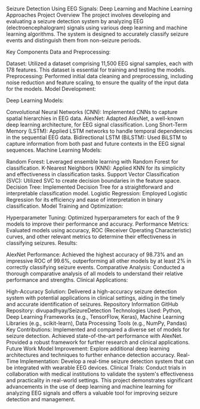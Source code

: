 Seizure Detection Using EEG Signals: Deep Learning and Machine Learning Approaches
Project Overview
The project involves developing and evaluating a seizure detection system by analyzing EEG (electroencephalogram) signals using various deep learning and machine learning algorithms. The system is designed to accurately classify seizure events and distinguish them from non-seizure periods.

Key Components
Data and Preprocessing:

Dataset: Utilized a dataset comprising 11,500 EEG signal samples, each with 178 features. This dataset is essential for training and testing the models.
Preprocessing: Performed initial data cleaning and preprocessing, including noise reduction and feature scaling, to ensure the quality of the input data for the models.
Model Development:

Deep Learning Models:

Convolutional Neural Networks (CNN): Implemented CNNs to capture spatial hierarchies in EEG data.
AlexNet: Adapted AlexNet, a well-known deep learning architecture, for EEG signal classification.
Long Short-Term Memory (LSTM): Applied LSTM networks to handle temporal dependencies in the sequential EEG data.
Bidirectional LSTM (BiLSTM): Used BiLSTM to capture information from both past and future contexts in the EEG signal sequences.
Machine Learning Models:

Random Forest: Leveraged ensemble learning with Random Forest for classification.
K-Nearest Neighbors (KNN): Applied KNN for its simplicity and effectiveness in classification tasks.
Support Vector Classification (SVC): Utilized SVC to create decision boundaries in the feature space.
Decision Tree: Implemented Decision Tree for a straightforward and interpretable classification model.
Logistic Regression: Employed Logistic Regression for its efficiency and ease of interpretation in binary classification.
Model Training and Optimization:

Hyperparameter Tuning: Optimized hyperparameters for each of the 9 models to improve their performance and accuracy.
Performance Metrics: Evaluated models using accuracy, ROC (Receiver Operating Characteristic) curves, and other relevant metrics to determine their effectiveness in classifying seizures.
Results:

AlexNet Performance: Achieved the highest accuracy of 98.73% and an impressive ROC of 99.6%, outperforming all other models by at least 2% in correctly classifying seizure events.
Comparative Analysis: Conducted a thorough comparative analysis of all models to understand their relative performance and strengths.
Clinical Applications:

High-Accuracy Solution: Delivered a high-accuracy seizure detection system with potential applications in clinical settings, aiding in the timely and accurate identification of seizures.
Repository Information
GitHub Repository: divupadhyay/SeizureDetection
Technologies Used: Python, Deep Learning Frameworks (e.g., TensorFlow, Keras), Machine Learning Libraries (e.g., scikit-learn), Data Processing Tools (e.g., NumPy, Pandas)
Key Contributions:
Implemented and compared a diverse set of models for seizure detection.
Achieved state-of-the-art performance with AlexNet.
Provided a robust framework for further research and clinical applications.
Future Work
Model Improvement: Explore additional deep learning architectures and techniques to further enhance detection accuracy.
Real-Time Implementation: Develop a real-time seizure detection system that can be integrated with wearable EEG devices.
Clinical Trials: Conduct trials in collaboration with medical institutions to validate the system's effectiveness and practicality in real-world settings.
This project demonstrates significant advancements in the use of deep learning and machine learning for analyzing EEG signals and offers a valuable tool for improving seizure detection and management.
